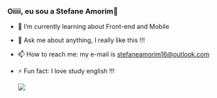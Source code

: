 ### Oiiii, eu sou a Stefane Amorim👋

- 🌱 I’m currently learning about Front-end and Mobile
- 💬 Ask me about anything, I really like this !!!
- 📫 How to reach me: my e-mail is stefaneamorim16@outlook.com
- ⚡ Fun fact: I love study english !!!

  <div>
    <a href="https://instagram.com/dear.stefane?utm_source=qr&igshid=MzNlNGNkZWQ4Mg%3D%3D" target="_blank"><img src="https://img.shields.io/badge/-Instagram-%23E4405F?style=for-the-badge&logo=instagram&logoColor=white" target="_blank"></a>
  </div>
